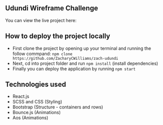 ## Udundi Wireframe Challenge

You can view the live project here:

## How to deploy the project locally

* First clone the project by opening up your terminal and running the follow commpand: `npm clone https://github.com/ZacharyCWilliams/zach-udundi`
* Next, cd into project folder and run `npm install` (install dependencies)
* Finally you can deploy the application by running `npm start`

## Technologies used

* React.js
* SCSS and CSS (Styling)
* Bootstrap (Structure - containers and rows)
* Bounce.js (Animations)
* Aos (Animations)
